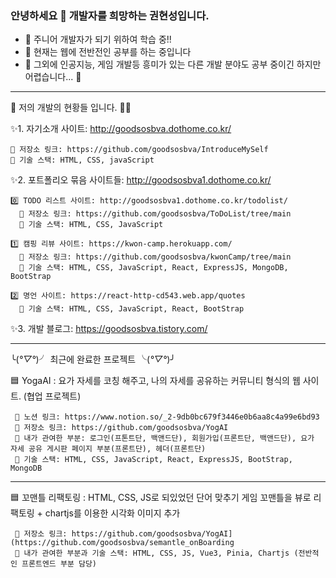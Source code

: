 ### 안녕하세요 👋 개발자를 희망하는 권현성입니다.

<!--
**goodsosbva/goodsosbva** is a ✨ _special_ ✨ repository because its `README.md` (this file) appears on your GitHub profile.

Here are some ideas to get you started:
-->

- 🔭 주니어 개발자가 되기 위하여 학습 중!!
- 🌱 현재는 웹에 전반전인 공부를 하는 중입니다
- 👯 그외에 인공지능, 게임 개발등 흥미가 있는 다른 개발 분야도 공부 중이긴 하지만 어렵습니다... 🤔

<hr/>

💬 저의 개발의 현황들 입니다. 🌙🌱

✨1. 자기소개 사이트: http://goodsosbva.dothome.co.kr/ </br>
    
    🔷 저장소 링크: https://github.com/goodsosbva/IntroduceMySelf
    📘 기술 스택: HTML, CSS, javaScript
    
 
✨2. 포트폴리오 묶음 사이트들: http://goodsosbva1.dothome.co.kr/ </br>

    0️⃣ TODO 리스트 사이트: http://goodsosbva1.dothome.co.kr/todolist/
      🔷 저장소 링크: https://github.com/goodsosbva/ToDoList/tree/main
      📘 기술 스택: HTML, CSS, JavaScript

    1️⃣ 캠핑 리뷰 사이트: https://kwon-camp.herokuapp.com/
      🔷 저장소 링크: https://github.com/goodsosbva/kwonCamp/tree/main
      📘 기술 스택: HTML, CSS, JavaScript, React, ExpressJS, MongoDB, BootStrap 

    2️⃣ 명언 사이트: https://react-http-cd543.web.app/quotes
      📘 기술 스택: HTML, CSS, JavaScript, React, BootStrap
      
  
✨3. 개발 블로그: https://goodsosbva.tistory.com/ </br>

<hr/>

╰(*°▽°*)╯ 최근에 완료한 프로젝트 ╰(*°▽°*)╯


🟦 YogaAI : 요가 자세를 코칭 해주고, 나의 자세를 공유하는 커뮤니티 형식의 웹 사이트. (협업 프로젝트)

     📗 노션 링크: https://www.notion.so/_2-9db0bc679f3446e0b6aa8c4a99e6bd93
     📕 저장소 링크: https://github.com/goodsosbva/YogAI
     📙 내가 관여한 부분: 로그인(프톤트단, 백앤드단), 회원가입(프론트단, 백앤드단), 요가 자세 공유 게시판 페이지 부분(프론트단), 헤더(프론트단)
     📘 기술 스택: HTML, CSS, JavaScript, React, ExpressJS, BootStrap, MongoDB
     
<hr/>

🟦 꼬맨틀 리팩토링 : HTML, CSS, JS로 되있었던 단어 맞추기 게임 꼬맨틀을 뷰로 리팩토링 + chartjs를 이용한 시각화 이미지 추가

     📕 저장소 링크: https://github.com/goodsosbva/YogAI](https://github.com/goodsosbva/semantle_onBoarding
     📘 내가 관여한 부분과 기술 스택: HTML, CSS, JS, Vue3, Pinia, Chartjs (전반적인 프론트엔드 부분 담당)

